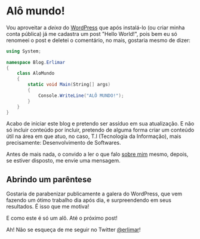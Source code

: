 Alô mundo!
==========

Vou aproveitar a _deixa_ do [WordPress](http://pt.wordpress.com) que após instalá-lo
(ou criar minha conta pública) já me cadastra um post "Hello World!", pois bem eu só
renomeei o post e deletei o comentário, no mais, gostaria mesmo de dizer:

```csharp
using System;
 
namespace Blog.Erlimar
{
    class AloMundo
    {
        static void Main(String[] args)
        {
            Console.WriteLine("ALÔ MUNDO!");
        }
    }
}
```

Acabo de iniciar este blog e pretendo ser assíduo em sua atualização.
E não só incluir conteúdo por incluir, pretendo de alguma forma criar um conteúdo
útil na área em que atuo, no caso, T.I (Tecnologia da Informação), mais
precisamente: Desenvolvimento de Softwares.

Antes de mais nada, o convido a ler o que falo [sobre mim](meta://2019-11-25-welcome) mesmo,
depois, se estiver disposto, me envie uma mensagem.

## Abrindo um parêntese

Gostaria de parabenizar publicamente a galera do WordPress, que vem fazendo um
ótimo trabalho dia após dia, e surpreendendo em seus resultados.
É isso que me motiva!

E como este é só um alô. Até o próximo post!

Ah! Não se esqueça de me seguir no Twitter [@erlimar](https://twitter.com/erlimar)!
